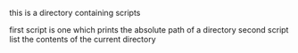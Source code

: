 this is a directory containing scripts

first script is one which prints the absolute path of a directory
second script list the contents of the current directory
